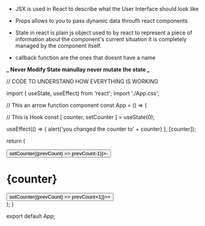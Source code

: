 - JSX is used in React to describe what the User Interface should look like
- Props allows to you to pass dynamic data throufh react components

- State in react is plain js object used to by react to represent a piece of information about the component's current situation it is completely managed by the component itself.

- callback function are the ones that doesnt have a name

**_ Never Modify State manullay
never mutate the state _**

// CODE TO UNDERSTAND HOW EVERYTHING IS WORKING

import { useState, useEffect} from 'react';
import './App.css';

// This an arrow function component
const App = () => {

// This is Hook
const [ counter, setCounter ] = useState(0);

useEffect(() => {
alert('you changed the counter to' + counter)
}, [counter]);

return (

<div className="App">
<button onClick={() => setCounter((prevCount) => prevCount-1)}>-</button>
<h1>{counter}</h1>
<button onClick={() => setCounter((prevCount) => prevCount+1)}>+</button>
</div>
);
}

export default App;
